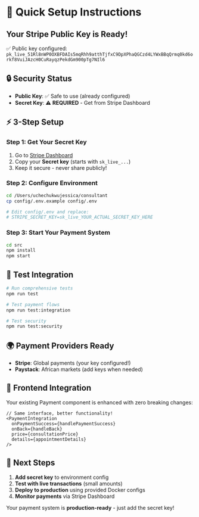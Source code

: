 # 🚀 Quick Setup Instructions

## Your Stripe Public Key is Ready!
✅ Public key configured: `pk_live_51Rl8nWP0OXBFDAIs5mqRhh9atthTjfxC9DpXPhaQGCzd4LYWxBBqQrmq0kd6orkf8VuiJAzcH0CuRayqzPekdGm900pTg7NIl6`

## 🔒 Security Status
- **Public Key**: ✅ Safe to use (already configured)
- **Secret Key**: ⚠️  **REQUIRED** - Get from Stripe Dashboard

## ⚡ 3-Step Setup

### Step 1: Get Your Secret Key
1. Go to [Stripe Dashboard](https://dashboard.stripe.com/apikeys)
2. Copy your **Secret key** (starts with `sk_live_...`)
3. Keep it secure - never share publicly!

### Step 2: Configure Environment
```bash
cd /Users/uchechukwujessica/consultant
cp config/.env.example config/.env

# Edit config/.env and replace:
# STRIPE_SECRET_KEY=sk_live_YOUR_ACTUAL_SECRET_KEY_HERE
```

### Step 3: Start Your Payment System
```bash
cd src
npm install
npm start
```

## 🧪 Test Integration
```bash
# Run comprehensive tests
npm run test

# Test payment flows
npm run test:integration

# Test security
npm run test:security
```

## 🌍 Payment Providers Ready
- **Stripe**: Global payments (your key configured!)
- **Paystack**: African markets (add keys when needed)

## 📱 Frontend Integration
Your existing Payment component is enhanced with zero breaking changes:

```tsx
// Same interface, better functionality!
<PaymentIntegration
  onPaymentSuccess={handlePaymentSuccess}
  onBack={handleBack}
  price={consultationPrice}
  details={appointmentDetails}
/>
```

## 🎯 Next Steps
1. **Add secret key** to environment config
2. **Test with live transactions** (small amounts)
3. **Deploy to production** using provided Docker configs
4. **Monitor payments** via Stripe Dashboard

Your payment system is **production-ready** - just add the secret key!